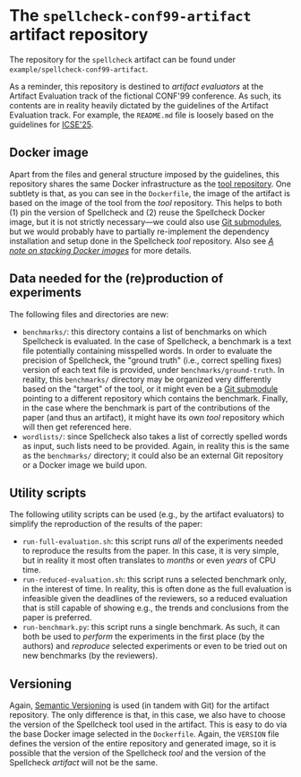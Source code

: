 # The `spellcheck-conf99-artifact` artifact repository

The repository for the `spellcheck` artifact can be found under
`example/spellcheck-conf99-artifact`.

As a reminder, this repository is destined to _artifact evaluators_ at the Artifact Evaluation track
of the fictional CONF'99 conference. As such, its contents are in reality heavily dictated by the
guidelines of the Artifact Evaluation track. For example, the `README.md` file is loosely based on
the guidelines for
[ICSE'25](https://conf.researchr.org/track/icse-2025/icse-2025-artifact-evaluation).

## Docker image

Apart from the files and general structure imposed by the guidelines, this repository shares the
same Docker infrastructure as the [tool repository](./spellcheck-tool-repo.md). One subtlety is
that, as you can see in the `Dockerfile`, the image of the artifact is based on the image of the
tool from the _tool_ repository. This helps to both (1) pin the version of Spellcheck and (2) reuse
the Spellcheck Docker image, but it is not strictly necessary—we could also use
[Git submodules](https://git-scm.com/book/en/v2/Git-Tools-Submodules), but we would probably have to
partially re-implement the dependency installation and setup done in the Spellcheck _tool_
repository. Also see
[_A note on stacking Docker images_](../template/building/stacking-docker-images.md) for more
details.

## Data needed for the (re)production of experiments

The following files and directories are new:

- `benchmarks/`: this directory contains a list of benchmarks on which Spellcheck is evaluated. In
  the case of Spellcheck, a benchmark is a text file potentially containing misspelled words. In
  order to evaluate the precision of Spellcheck, the "ground truth" (i.e., correct spelling fixes)
  version of each text file is provided, under `benchmarks/ground-truth`. In reality, this
  `benchmarks/` directory may be organized very differently based on the "target" of the tool, or it
  might even be a [Git submodule](https://git-scm.com/book/en/v2/Git-Tools-Submodules) pointing to a
  different repository which contains the benchmark. Finally, in the case where the benchmark is
  part of the contributions of the paper (and thus an artifact), it might have its own _tool_
  repository which will then get referenced here.
- `wordlists/`: since Spellcheck also takes a list of correctly spelled words as input, such lists
  need to be provided. Again, in reality this is the same as the `benchmarks/` directory; it could
  also be an external Git repository or a Docker image we build upon.

## Utility scripts

The following utility scripts can be used (e.g., by the artifact evaluators) to simplify the
reproduction of the results of the paper:

- `run-full-evaluation.sh`: this script runs _all_ of the experiments needed to reproduce the
  results from the paper. In this case, it is very simple, but in reality it most often translates
  to _months_ or even _years_ of CPU time.
- `run-reduced-evaluation.sh`: this script runs a selected benchmark only, in the interest of time.
  In reality, this is often done as the full evaluation is infeasible given the deadlines of the
  reviewers, so a reduced evaluation that is still capable of showing e.g., the trends and
  conclusions from the paper is preferred.
- `run-benchmark.py`: this script runs a single benchmark. As such, it can both be used to _perform_
  the experiments in the first place (by the authors) and _reproduce_ selected experiments or even
  to be tried out on new benchmarks (by the reviewers).

## Versioning

Again, [Semantic Versioning](https://semver.org/) is used (in tandem with Git) for the artifact
repository. The only difference is that, in this case, we also have to choose the version of the
Spellcheck tool used in the artifact. This is easy to do via the base Docker image selected in the
`Dockerfile`. Again, the `VERSION` file defines the version of the entire repository and generated
image, so it is possible that the version of the Spellcheck _tool_ and the version of the Spellcheck
_artifact_ will not be the same.
